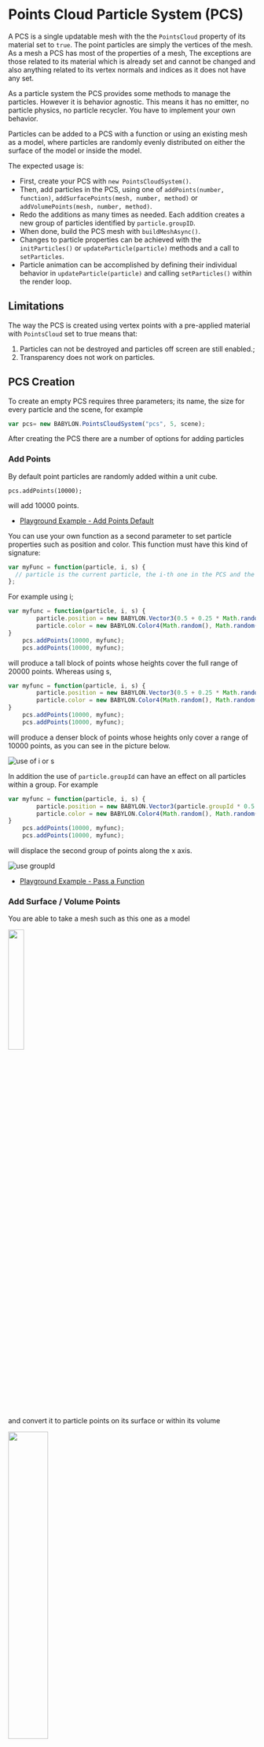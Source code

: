 # Points Cloud Particle System (PCS)

A PCS is a single updatable mesh with the the `PointsCloud` property of its material set to `true`. The point particles are simply the vertices of the mesh. As a mesh a PCS has most of the properties of a mesh, The exceptions are those related to its material which is already set and cannot be changed and also anything related to its vertex normals and indices as it does not have any set.
 
As a particle system the PCS provides some methods to manage the particles. However it is behavior agnostic. This means it has no emitter, no particle physics, no particle recycler. You have to implement your own behavior.  

Particles can be added to a PCS with a function or using an existing mesh as a model, where particles are randomly evenly distributed on either the surface of the model or inside the model. 

The expected usage is: 
* First, create your PCS with `new PointsCloudSystem()`.
* Then, add particles in the PCS, using one of `addPoints(number, function)`, `addSurfacePoints(mesh, number, method)` or `addVolumePoints(mesh, number, method)`.  
* Redo the additions as many times as needed. Each addition creates a new group of particles identified by `particle.groupID`.  
* When done, build the PCS mesh with `buildMeshAsync()`.
* Changes to particle properties can be achieved with the `initParticles()` or `updateParticle(particle)` methods and a call to `setParticles`.
* Particle animation can be accomplished by defining their individual behavior in `updateParticle(particle)` and calling `setParticles()` within the render loop.

## Limitations
The way the PCS is created using vertex points with a pre-applied material with `PointsCloud` set to true means that:
1. Particles can not be destroyed and particles off screen are still enabled.;
2. Transparency does not work on particles. 

## PCS Creation
To create an empty PCS requires three parameters; its name, the size for every particle and the scene, for example

```javascript
var pcs= new BABYLON.PointsCloudSystem("pcs", 5, scene); 
```

After creating the PCS there are a number of options for adding particles

### Add Points

By default point particles are randomly added within a unit cube.

```javascipt
pcs.addPoints(10000);
```
will add 10000 points.

* [Playground Example - Add Points Default](https://www.babylonjs-playground.com/#UI95UC)

You can use your own function as a second parameter to set particle properties such as position and color. This function must have this kind of signature:

```javascript
var myFunc = function(particle, i, s) {
  // particle is the current particle, the i-th one in the PCS and the s-th one in its group
};
```
For example using i;

```javascript
var myfunc = function(particle, i, s) {
        particle.position = new BABYLON.Vector3(0.5 + 0.25 * Math.random(), i / 5000, 0.25 * Math.random());
        particle.color = new BABYLON.Color4(Math.random(), Math.random(), Math.random(), Math.random() )
}
    pcs.addPoints(10000, myfunc);
    pcs.addPoints(10000, myfunc);
```

will produce a tall block of points whose heights cover the full range of 20000 points. Whereas using s,

```javascript
var myfunc = function(particle, i, s) {
        particle.position = new BABYLON.Vector3(0.5 + 0.25 * Math.random(), s / 5000, 0.25 * Math.random());
        particle.color = new BABYLON.Color4(Math.random(), Math.random(), Math.random(), Math.random() )
}
    pcs.addPoints(10000, myfunc);
    pcs.addPoints(10000, myfunc);
```

will produce a denser block of points whose heights only cover a range of 10000 points, as you can see in the picture below.

![use of i or s](/img/how_to/particles/points1.jpg)


In addition the use of `particle.groupId` can have an effect on all particles within a group. For example 

```javascript
var myfunc = function(particle, i, s) {
        particle.position = new BABYLON.Vector3(particle.groupId * 0.5 + 0.25 * Math.random(), i / 5000, 0.25 * Math.random());
        particle.color = new BABYLON.Color4(Math.random(), Math.random(), Math.random(), Math.random() )
}
    pcs.addPoints(10000, myfunc);
    pcs.addPoints(10000, myfunc);
```
will displace the second group of points along the x axis.

![use groupId](/img/how_to/particles/points2.jpg)
 
* [Playground Example - Pass a Function](https://www.babylonjs-playground.com/#UI95UC#1)

### Add Surface / Volume Points

You are able to take a mesh such as this one as a model

<img src = "/img/how_to/particles/points3.jpg" width = "25%">

and convert it to particle points on its surface or within its volume

<img src = "/img/how_to/particles/points4.jpg" width = "40%">

The points are evenly randomly distributed based on the size of the individual triangular facets of the mesh model. The density of points is the same for all facets. 

For both the surface and the volume the default is that the points are randomly colored. For example the following are equivalents for the two surface and two volume additions. 

**Note:** additional calculations in `addVolumePoint` means that it takes longer than `addSurfacePoints` for the same number of points. For a large number of points this can be noticeable.

```javascript
pcs.addSurfacePoints(model, 10000);
pcs.addSurfacePoints(model, 10000, BABYLON.PointColor.Random);

pcs.addVolumePoints(model, 10000);
pcs.addVolumePoints(model, 10000, BABYLON.PointColor.Random);
```

There are four available methods for coloring the points.

| Method| Effect |
| ---- | ---- |
| BABYLON.PointColor.Random | Colors are assigned randomly to each point, default method .|
| BABYLON.PointColor.Stated | This method requires two extra parameters, the base color to use, default white, plus a range from 0 to 1 to randomize the shade and tone of the stated color. A value of 0, default, gives no variation and 1 the largest variation.|
| BABYLON.PointColor.Color | When the model has a texture material applied the color of each point is determined by the texture color of a matching point on a facet. When the material used has color but no texture then the material color is used. When the model has no material applied random coloring is used.|
| BABYLON.PointColor.UV | The model uv values for each facet corner are used to determine the uv values for the points. An emissive texture can be applied to the pcs.mesh.material to color the PCS mesh|

For example:

```javascript
pcs.addSurfacePoints(box, 1000, BABYLON.PointColor. Stated, new BABYLON.Color3(1, 0, 0), 0.5);
pcs.addVolumePoints(box, 10000, BABYLON.PointColor.Color);
pcs.addSurfacePoints(box, 100000, BABYLON.PointColor.UV);
```

**Note:** Using `BABYLON.PointColor.UV` can be limiting. Several models can be added to the PCS. These models may all have different textures. However only one emissive texture can be applied to a PCS mesh. In this case a separate PCS mesh is needed for each model. This is not a restriction when using `BABYLON.PointColor.Color`.

* [Playground Example - Surface Random](https://www.babylonjs-playground.com/#UI95UC#2)
* [Playground Example - Surface Stated](https://www.babylonjs-playground.com/#UI95UC#3)
* [Playground Example - Surface Color from Mesh Color](https://www.babylonjs-playground.com/#UI95UC#4)
* [Playground Example - Surface Color from Mesh Texture](https://www.babylonjs-playground.com/#UI95UC#5)
* [Playground Example - Surface UV from Mesh Texture](https://www.babylonjs-playground.com/#UI95UC#6)
* [Playground Example - Volume Random](https://www.babylonjs-playground.com/#UI95UC#7)
* [Playground Example - Volume Stated](https://www.babylonjs-playground.com/#UI95UC#8)
* [Playground Example - Volume Color from Mesh Color](https://www.babylonjs-playground.com/#UI95UC#9)
* [Playground Example - Volume Color from Mesh Texture](https://www.babylonjs-playground.com/#UI95UC#10)
* [Playground Example - Volume UV from Mesh Texture](https://www.babylonjs-playground.com/#UI95UC#11)

### Building the Mesh

The PCS mesh cannot be built until all relevant data is collected. Since this can involve ensuring that the material, applied to a model used in adding surface or volume points, is fully loaded, building the mesh is an asynchronous process.

For example when a mesh model is used in determining the points the model cannot be disposed of until the process of PCS construction is completed. This is achieved by, for example

```javascript
pcs.addSurfacePoints(box, 10000, BABYLON.PointColor.Color);
pcs.addPoints(10000, myFunc);
pcs.buildMeshAsync().then(() => box.dispose());
```

If you want never want the particle properties of your PCS to change, ie you want it to be immutable then you need do more. Alternatively you can set the PCS as immutable on creation by setting the updatable option. (Currently updatable is the only item in the option list that is available but the option list is open for future expansions)

```javascript
var pcs= new BABYLON.PointsCloudSystem("pcs", 5, scene, {updatable: false}); 
```

After making updatable false the following methods will no longer have any effect, `initParticles()`, `updateParticle(particle)` and `setParticles`.

## Particle Management

### Particle Properties

Once the PCS mesh is built, unless immutable, it can respond to changes in the properties of each particle. Existing properties are shown in the table below.

| Property | Type | Default |
| ---- | ---- | ----|
| position | Vector3 | (0, 0, 0) |
| rotation | Vector3 | (0, 0, 0) |
| rotationQuaternion | Vector3 | undefined |
| velocity | Vector3 | (0, 0, 0) |
| color | Vector4 | (1, 1, 1, 1) |
| pivot | Vector3  | (0, 0, 0) |
| uvs | Vector(4)  | (0,0, 1,1) |
| translateFromPivot | boolean |false |
| parentId | integer | null |
| idx | integer (read only) | index of particle |

If you set a particle rotation quaternion, its rotation property will then be ignored.

New properties can be initialised.

**Note:** Since point particles **_always_** face the camera setting the rotation of a particle only has any effect in two cases:

1. The rotation of a particle parent will rotate its children about itself;
2. A pivot is set for the particle.



### Initialising Particles

Using `addPoints` particle properties can be set in the passed function. The `addSurfacePoints` and `addVolumePoints` methods obviously set the position and color properties  of the particles but you may still want to set the initial values of other particle properties.

This can be done using `pcs.initParticles`. With this you must iterate over all the particles by using the `SPS.nbParticles` property and follow a call to this function with a call to `pcs.setParticles`. For example

```javascript
pcs.initParticles = function() {
   for (var p = 0; p < pcs.nbParticles; p++) {
       pcs.particles[p].velocity = BABYLON.Vector3.Zero();
       pcs.particles[p].acceleration = pcs.particles[p].position.scale(0.01);
   }
}

pcs.addSurfacePoints(model, 10000, BABYLON.PointColor.Color);
pcs.buildMeshAsync().then(() => {
  model.dispose()
  pcs.initParticles();
  pcs.setParticles();
});
```

### Updating Particles

When any appropriate particle properties are initiated the the `pcs.updateParticles` method can be used. Unlike `pcs.initParticles` the function is called by `pcs.setParticles` and already passes a particle as an argument.  The method `pcs.setParticles` will only execute once the PCS mesh has been built and so may safely be placed inside a render loop to produce an animation. For example

```javascript
pcs.updateParticle = function(particle) {
  particle.velocity.addInPlace(particle.acceleration);
  particle.position.addInPlace(particle.velocity);
}

scene.registerBeforeRender(() => {
  pcs.setParticles();
});
```

**Note:** All particle positions are expressed in the *local space* of the PCS mesh. 

The particle `pivot` vector is also in *local space* of the PCS mesh. By default rotations around a pivot are calculated by translating the particle to the pivot point, then rotating it and then the inverse translation applied. By setting the particle method `translateFromPivot` to `true` (default `false`) rotations will only be calculated using the initial translation followed by the rotation leaving the particle at the translated location.  

* [Playground Example - Simple Animation](https://www.babylonjs-playground.com/#UI95UC#12)

In the following playground the particle pivots in the top PCS are set relative to the particle position and in the lower one are set in the same place.
* [Playground Example - Pivot Animation](https://www.babylonjs-playground.com/#UI95UC#14)

In this playground the only difference is that the lower PCS has`translateFromPivot` set to `true`.
* [Playground Example - Pivot Animation](https://www.babylonjs-playground.com/#UI95UC#15)

This playground animates the mesh not the particles.
* [Playground Example - Immutable Animation](https://www.babylonjs-playground.com/#UI95UC#16)

This playground loads meshes from a file, converts to particles and animates
* [Playground Example - Loaded Mesh Animation](https://www.babylonjs-playground.com/#UI95UC#17)

### Particle Parenting  

Each particle can be given another particle as a parent.  
The parent must be created before the child particle. This means the parent has to have a lower index Id (`particle.idx`) than the current particle. So the first particle in the pool (`idx = 0`) can't have a parent. To give a parent to a particle, just set its property `.parentId` to the parent index Id value. 

```javascript
if (particle.idx > 0) {
    particle.parentId = particle.idx - 1; // the previous particle becomes the parent of the current one
}
```
To un-parent a particle, just set `.parentId` back to `null` which is the default value.  

When a particle has got a parent, its position and rotation are then expressed in its parent local space.  
```javascript
if (particle.idx > 0) {
    particle.parentId = particle.idx - 1; // the previous particle becomes the parent of the current one
    // the particle position and rotation are expressed in the previous particle space, this one being already 
    // rotated and translated from the yet previous particle. Etc.
    particle.rotation.z = 0.01;
    particle.position.x = 1.0;
}
```

### Particle Intersections
     
The PCS provides a simple way to deal with intersections between a particle and other meshes. As this feature consumes more memory and CPU do not include it unless necessary.

To use it call the method `intersectsMesh(target)` (target is a mesh) for any particle to check if this particle intersects the _target_.  
It just will return true or false depending whether the particle intersects the target or not.    
  
```javascript
if (particle.intersectsMesh(anyMesh)) { 
  // change properties of particle
}
```
By default the check is carried out on the (AABB) bounding box of the mesh. When you wish to use the bounding sphere of the mesh add the parameter true.
```javascript
if (particle.intersectsMesh(mesh, true) {
    // change properties of particle
}; 
```

## PCS Management

As you can see above the `setParticles()` function is used in the BabylonJS render loop to provide behavior to the PCS.  

Available custom functions of PCS are:

| Function | Usage |
| ---- | ---- |
| initParticles() | sets the initial particle properties. |
| recycleParticle(particle) | sets a particle to be recycled. It is called per particle. |
| updateParticle(particle) | sets the particle properties. This function is called per particle by `SPS.setParticles()` |
| recycleParticle(particle) | re-sets the particle properties. This function is called conditionally per particle by `SPS.updateParticles()` |
| beforeUpdateParticles() | lets you do things within the call to `SPS.setParticles()` just before iterating over all the particles. |
| afterUpdateParticles() | lets you do things within the call to `SPS.setParticles()`  just after the iteration over all the particles is done. |

The pseudo-code for `setParticles` is

```javascript
function setParticles() {
  beforeUpdateParticles();
  for (var p = 0; p < nbParticles; p++) {
        updateParticles(particles[p]);
  }
  afterUpdateParticles();
}
```

The particle properties that can be set are :

Available properties of PCS are

| Property | Usage | Default |
| ---- | ---- |
| particles | An array containing all the particles. You iterate over this array in `initParticles()` function for instance. |  |
| nbParticles | The number of particles in the SPS. | |
| counter | A counter for your own usage | 0 |
| computeParticleRotation | Allows ( default) or prevents `setParticle` computing particle.rotation |true |
| computeParticleTexture | Allows ( default) or prevents `setParticle` computing particle.uvs | true | 
| computeParticleColor | Allows ( default) or prevents `setParticle` computing particle.color | true |
| computeBoundingBox | Allows or prevents (default) `setParticle` computing the PCS mesh bounding box | false |

The particle properties of color, uvs and rotation are set either during the addition phase or by using `initParticles` and then `setParticles`. Updating particle properties requires the use of `updateParticle` which is called by `setParticles`. Setting the **_compute_** properties to false prevents `setParticles()` from updating the value of the relevant particle property when it is called. Setting one or more of these to false can increase fps, especially with repeated call to `setParticles` within the render loop.

If you don't need your PCS any longer, you can dispose it to free the memory
```javascript
PCS.dispose();
PCS = null    // tells the garbage collector the reference can be also cleaned up
```

### Start and End Indexes for setParticles()
For performance reasons you may not want to compute the properties of all  the particles each frame. There are three optional parameters for `setParticles()` that you can use to choose a range of particles to compute or not : `start`, `end`, `update`  

Parameter|Definition|Default
---------|----------|-------------
start|_(number)_ the index from where to start to iterate in the `particles` array|0
stop|_(number)_ the index (included) where to stop to iterate in the `particles` array|nbParticles - 1
update|_(boolean)_ to force the SPS mesh vertex buffer to be updated|true

If you pass a `end` value greater than `nbParticles` - 1, the iteration will stop at `nbParticles` - 1 to prevent you from trying to access to undefined elements.

Example 1 : to only update 10000 particles mesh every three frames  
* frame 1 : `setParticles(0, 3300, false)` computes everything for particles from 0 to 3300 and doesn't update the mesh.
* frame 2 : `setParticles(3301, 6600, false)` computes everything for particles from 3301 to 6600 and doesn't update the mesh.
* frame 3 : `setParticles(6601, 9999, true)` computes everything for particles from 6601 to 9999 and finally updates the mesh.   

Example 2 : you could keep, say, the first 5000 particles as unused ones and compute the particle behavior only for the last 5000 in your global pool -  `setParticles(5000, 9999, true)` computes everything for particles from 5000 to 9999 and updates the mesh.  


### UVs

While setting and changing particle colors is straightforward doing this for UVs is a little more complex. Using `BABYLON.PointColor.UV` as a parameter within `addSurfacepoints` or `addVolumePoints` will set the UVs automatically for you based on the passed mesh.

You can also set the uv value for each particle using the passed function for `addPoints`. To make sense of the texture as the image used the uv values should relate in some way to the positional values for each particle. To then apply the texture with these uvs both the emissiveColor and emmissiveTexture for the PCS mesh material must be set after the mesh is built.

**Note:** Only use emissive.

For example

```javascript
var myfunc = function(particle) { 
    var x = Math.random();
    var y = Math.random();
    var z = 0;
    particle.position = new BABYLON.Vector3(x, y, z);
    //Relate uv values to positional values
    particle.uv.x = x;
    particle.uv.y = y; 
    }
    pcs.addPoints(5000, myfunc);

    pcs.buildMeshAsync().then(() => {
      pcs.mesh.material.emissiveColor = new BABYLON.Color3(0, 0, 0);
      pcs.mesh.material.emissiveTexture = myTexture;
    });
```

It is possible to use a texture atlas but you need to customize and calculate the more complex relationship between positional and uv values.

## Hints and Tips 
A PCS can iterate over a very large number of particles during a call to `updateParticle` and it would be nice to avoid any apparent pauses in scene generation. The JavaScript Garbage Collector can start its cleaning in the middle of what you want to be a very smooth animation and produce lags. One possibility of lessening these is avoid creating new objects in the loops that execute often, where particles are created or updated.  

For example, consider a PCS with, say, 30000 particles where you change their velocities

```javascript
pcs.updateParticle = function(particle) {
    var accel = new BABYLON.Vector3(0, 0.5, 0);
    particle.velocity = particle.velocity.add(accel);
    // ...
}
```
will create two new `Vector3` objects each call, or 60 000 new objects over the course of the update.  

Instead, make your update loops reuse variables that are declared outside the loop, and don't call any methods inside the loop that create new objects, for example

```javascript
var accel = new BABYLON.Vector3(0, 0.5, 0);
pcs.updateParticle = function(particle) {
    particle.velocity.addInPlace(accel);
    // ...
}
```
A PCS also has a `vars` property, which is an object that you can use to store any variables you want to reuse. Any variables you store there will share the PCS lifecycle, and get cleaned up when you dispose it:

```javascript
pcs.vars.tempVector = new BABYLON.Vector3(0, 0, 0);
// ...
pcs.dispose();  // cleans explicitly all your SPS.vars !
```  

## Further Reading

### Basic - L1

[Particles Overview](/features/Particles)  

[Particles 101](/babylon101/particles)

[How to Create Animated Particles](/how_to/Animate)  
[How to Use Sub Emitters](/how_to/Sub_Emitters)

### Intermediate - L2
[How to Customize the Particle System](/how_to/Customise)


